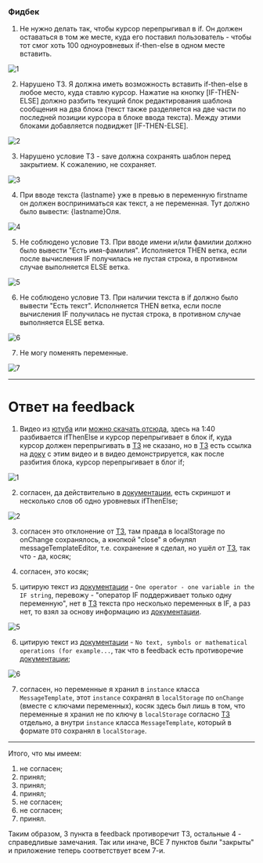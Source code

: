 ### Фидбек

1. Не нужно делать так, чтобы курсор перепрыгивал в if.
   Он должен оставаться в том же месте, куда его поставил пользователь - чтобы тот смог хоть 100 одноуровневых if-then-else в одном месте вставить.


![1](imagesForReadme/1_Olga.gif)


2. Нарушено ТЗ. Я должна иметь возможность вставить if-then-else в любое место, куда ставлю курсор.
   Нажатие на кнопку [IF-THEN-ELSE] должно разбить текущий блок редактирования шаблона сообщения на два блока (текст также разделяется на две части по последней позиции курсора в блоке ввода текста). Между этими блоками добавляется подвиджет [IF-THEN-ELSE].


![2](imagesForReadme/2_Olga.gif)


3. Нарушено условие ТЗ - save должна сохранять шаблон перед закрытием. К сожалению, не сохраняет.


![3](imagesForReadme/3_Olga.gif)


4. При вводе текста {lastname} уже в превью в переменную firstname он должен восприниматься как текст, а не переменная. Тут должно было вывести: {lastname}Оля.


![4](imagesForReadme/4_Olga.png)


5. Не соблюдено условие ТЗ. При вводе имени и/или фамилии должно было вывести "Есть имя-фамилия".
   Исполняется THEN ветка, если после вычисления IF получилась не пустая строка, в противном случае выполняется ELSE ветка.


![5](imagesForReadme/5_Olga.gif)


6. Не соблюдено условие ТЗ. При наличии текста в if должно было вывести "Есть текст".
   Исполняется THEN ветка, если после вычисления IF получилась не пустая строка, в противном случае выполняется ELSE ветка.


![6](imagesForReadme/6_Olga.png)


7. Не могу поменять переменные.


![7](imagesForReadme/7_Olga.gif)


---


# Ответ на feedback

1. Видео из [ютуба](https://www.youtube.com/watch?v=pmc4RAYvRx8&t=535s) или [можно скачать отсюда](imagesForReadme/ifThenElse_Demo.mp4), 
здесь на 1:40 разбивается ifThenElse и курсор перепрыгивает в блок if,
куда курсор должен перепрыгивать в [ТЗ](readme.md) не сказано, но в [ТЗ](readme.md) есть ссылка на [доку](docs/HowToCreateMessageTemplatesLinkedHelper.html) с этим видео и в видео демонстрируется,
как после разбития блока, курсор перепрыгивает в блог if;


![1](imagesForReadme/1_Araik.gif) 


2. согласен, да действительно в [документации](docs/HowToCreateMessageTemplatesLinkedHelper.html), есть скриншот и несколько слов об одно уровневых ifThenElse;


![2](imagesForReadme/2_Araik.png)


3. согласен это отклонение от [ТЗ](readme.md), там правда в localStorage по onChange сохранялось,
   а кнопкой "close" я обнулял messageTemplateEditor, т.е. сохранение я сделал, но ушёл от [ТЗ](readme.md),
   так что - да, косяк;

4. согласен, это косяк;

5. цитирую текст из [документации](docs/HowToCreateMessageTemplatesLinkedHelper.html) - ```One operator - one variable in the IF string```,
перевожу - "оператор IF поддерживает только одну переменную",
нет в [ТЗ](readme.md) текста про несколько переменных в IF, а раз нет, то взял за основу информацию из [документации](docs/HowToCreateMessageTemplatesLinkedHelper.html).


![5](imagesForReadme/5_Araik.png)


6. цитирую текст из [документации](docs/HowToCreateMessageTemplatesLinkedHelper.html) - ```No text, symbols or mathematical operations (for example...```,
так что в feedback есть противоречие [документации](docs/HowToCreateMessageTemplatesLinkedHelper.html);


![6](imagesForReadme/6_Araik.png)


7) согласен, но переменные я хранил в ```instance``` класса ```MessageTemplate```, этот ```instance``` сохранял в ```localStorage``` по ```onChange``` (вместе с ключами переменных), косяк здесь был
лишь в том, что переменные я хранил не по ключу в ```localStorage``` согласно [ТЗ](readme.md) отдельно, а внутри ```instance``` класса ```MessageTemplate```,
который в формате ```DTO``` сохранял в ```localStorage```.

---

Итого, что мы имеем:
1) не согласен;
2) принял;
3) принял;
4) принял;
5) не согласен;
6) не согласен;
7) принял.

Таким образом, 3 пункта в feedback противоречит ТЗ, остальные 4 - справедливые замечания.
Так или иначе, ВСЕ 7 пунктов были "закрыты" и приложение теперь соответствует всем 7-и.

